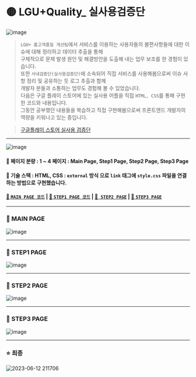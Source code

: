 # 🟡 LGU+Quality_ 실사용검증단 
![image](https://github.com/oiosu/LGU.Quality/assets/99783474/1db8d4c9-2f62-4b63-bfc4-b4614c346999)

> `LGU+ 홈고객품질 개선팀`에서 서비스를 이용하는 사용자들의 불편사항들에 대한 이슈에 대해 정리하고 데이터 추출을 통해 <br> 구체적으로 문제 발생 원인 및 해결방안을 도출해 내는 업무 보조를 한 경험이 있습니다. <br>
> 또한 `사내검증단(실사용검증단)`에 소속되어 직접 서비스를 사용해봄으로써 이슈 사항 정리 및 공유하는 듯 로그 추출과 함께<br> 개발자 분들과 소통하는 업무도 경험해 볼 수 있었습니다. <br>
> 다음은 구글 플레이 스토어에 있는 실사용 어플을 직접 `HTML, CSS`를 통해 구현한 코드와 내용입니다. <br>
> 그동안 공부했던 내용들을 복습하고 직접 구현해봄으로써 프론트엔드 개발자의 역량을 키워나고 있는 중입니다. <br>

> [구글플레이 스토어 실사용 검증단](https://play.google.com/store/apps/details?id=com.lguquality.realverification)

---

![image](https://github.com/oiosu/LGU.Quality/assets/99783474/6a339511-7b7a-406d-86de-247be021c2ec)

#### 📂 페이지 분량 : 1 ~ 4 페이지 : Main Page, Step1 Page, Step2 Page, Step3 Page
#### 📂 기술 스택 : HTML, CSS : `external` 방식 으로 `link` 태그에 `style.css` 파일을 연결하는 방법으로 구현했습니다. 
#### [📌 `MAIN PAGE 코드`](https://github.com/oiosu/LGU.Quality/blob/master/main.html) |  [📌 `STEP1 PAGE 코드`](https://github.com/oiosu/LGU.Quality/blob/master/step1.html) | [📌` STEP2 PAGE`](https://github.com/oiosu/LGU.Quality/blob/master/step2.html) | [📌 `STEP3 PAGE`](https://github.com/oiosu/LGU.Quality/blob/master/step3.html)

---

### 📱 MAIN PAGE 
![image](https://github.com/oiosu/LGU.Quality/assets/99783474/6d8e39e5-d229-410c-a4bb-1b52f16c3aab)

---

### 📱 STEP1 PAGE
![image](https://github.com/oiosu/LGU.Quality/assets/99783474/d2f3994a-7000-46c1-98f1-580f1598c02b)

---

### 📱 STEP2 PAGE
![image](https://github.com/oiosu/LGU.Quality/assets/99783474/12682a97-bebd-444d-a0ad-f05c05a637ab)

---

### 📱 STEP3 PAGE
![image](https://github.com/oiosu/LGU.Quality/assets/99783474/d42d5b06-dd74-42e8-93e3-2a1e02cc749e)

---

### ⭐ 최종 
![2023-06-12 211706](https://github.com/oiosu/LGU.Quality/assets/99783474/49c3272c-1f73-4fe4-a301-733d1a9955b8)


